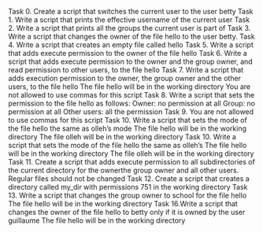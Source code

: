 Task 0. Create a script that switches the current user to the user betty
Task 1. Write a script that prints the effective username of the current user
Task 2. Write a script that prints all the groups the current user is part of
Task 3. Write a script that changes the owner of the file hello to the user betty.
Task 4. Write a script that creates an empty file called hello
Task 5. Write a script that adds execute permission to the owner of the file hello
Task 6. Write a script that adds execute permission to the owner and the group owner, and read permission to other users, to the file hello
Task 7. Write a script that adds execution permission to the owner, the group owner and the other users, to the file hello
The file hello will be in the working directory
You are not allowed to use commas for this script
Task 8. Write a script that sets the permission to the file hello as follows:
Owner: no permission at all
Group: no permission at all
Other users: all the permission
Task 9. You are not allowed to use commas for this script
Task 10. Write a script that sets the mode of the file hello the same as olleh’s mode
The file hello will be in the working directory
The file olleh will be in the working directory
Task 10. Write a script that sets the mode of the file hello the same as olleh’s
The file hello will be in the working directory
The file olleh will be in the working directory
Task 11. Create a script that adds execute permission to all subdirectories of the current directory for the ownerthe group owner and all other users. Regular files should not be changed
Task 12. Create a script that creates a directory called my_dir with permissions 751 in the working directory
Task 13. Write a script that changes the group owner to school for the file hello
The file hello will be in the working directory
Task 16.Write a script that changes the owner of the file hello to betty only if it is owned by the user guillaume
The file hello will be in the working directory
